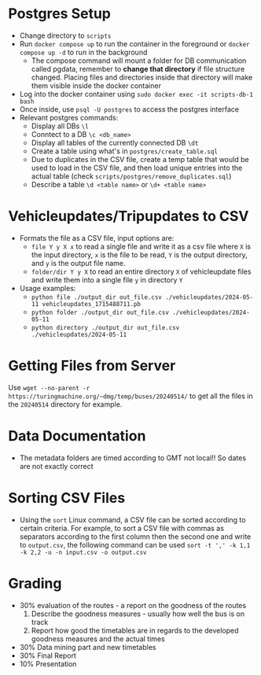 # Postgres Setup
- Change directory to `scripts`
- Run `docker compose up` to run the container in the foreground or
`docker compose up -d` to run in the background
    - The compose command will mount a folder for DB communication called
    pgdata, remember to **change that directory** if file structure changed. 
    Placing files and directories inside that directory will make them visible
    inside the docker container
- Log into the docker container using `sudo docker exec -it scripts-db-1 bash`
- Once inside, use `psql -U postgres` to access the postgres interface
- Relevant postgres commands:
    - Display all DBs `\l`
    - Conntect to a DB `\c <db_name>`
    - Display all tables of the currently connected DB `\dt`
    - Create a table using what's in `postgres/create_table.sql`
    - Due to duplicates in the CSV file, create a temp table that would
    be used to load in the CSV file, and then load unique entries into the
    actual table (check `scripts/postgres/remove_duplicates.sql`)
    - Describe a table `\d <table name>` or `\d+ <table name>`

# Vehicleupdates/Tripupdates to CSV
- Formats the file as a CSV file, input options are:
    - `file Y y X x` to read a single file and write it as a csv file where
    `X` is the input directory, `x` is the file to be read, `Y` is the output
    directory, and `y` is the output file name.
    - `folder/dir Y y X` to read an entire directory `X` of 
    vehicleupdate files and write them into a single file `y` in 
    directory `Y`
- Usage examples:
    - `python file ./output_dir out_file.csv ./vehicleupdates/2024-05-11 vehicleupdates_1715488711.pb`
    - `python folder ./output_dir out_file.csv ./vehicleupdates/2024-05-11`
    - `python directory ./output_dir out_file.csv ./vehicleupdates/2024-05-11`

# Getting Files from Server
Use `wget --no-parent -r https://turingmachine.org/~dmg/temp/buses/20240514/`
to get all the files in the `20240514` directory for example.

# Data Documentation
- The metadata folders are timed according to GMT not local!! So dates
are not exactly correct

# Sorting CSV Files
- Using the `sort` Linux command, a CSV file can be sorted according to
certain criteria. For example, to sort a CSV file with commas as separators
according to the first column then the second one and write to `output.csv`,
the following command can be used
`sort -t ',' -k 1,1 -k 2,2 -u -n input.csv -o output.csv`

# Grading
- 30% evaluation of the routes - a report on the goodness of the routes
    1. Describe the goodness measures - usually how well the bus
    is on track
    2. Report how good the timetables are in regards to the developed
    goodness measures and the actual times
- 30% Data mining part and new timetables
- 30% Final Report
- 10% Presentation